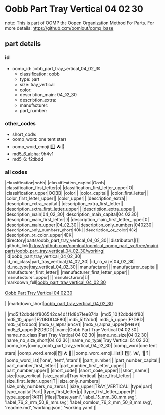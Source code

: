 # Oobb Part Tray Vertical 04 02 30  

note: This is part of OOMP the Oopen Organization Method For Parts. For more details: https://github.com/oomlout/oomp_base

##  part details





### id
* oomp_id: oobb_part_tray_vertical_04_02_30
  * classification: oobb
  * type: part
  * size: tray_vertical
  * color: 
  * description_main: 04_02_30
  * description_extra: 
  * manufacturer: 
  * part_number: 

### other_codes
* short_code: 
* oomp_word: one tent stars
* oomp_word_emoji :one: :tent: :stars:
* md5_6_alpha: 9h4v1
* md5_6: f2dbdd

### all codes 
|classification|oobb|
|classification_capital|Oobb|
|classification_first_letter|o|
|classification_first_letter_upper|O|
|classification_upper|OOBB|
|color||
|color_capital||
|color_first_letter||
|color_first_letter_upper||
|color_upper||
|description_extra||
|description_extra_capital||
|description_extra_first_letter||
|description_extra_first_letter_upper||
|description_extra_upper||
|description_main|04_02_30|
|description_main_capital|04 02.30|
|description_main_first_letter|0|
|description_main_first_letter_upper|0|
|description_main_upper|04_02_30|
|description_only_numbers|040230|
|description_only_numbers_short|40k|
|description_or_color|40k|
|description_or_color_upper|40K|
|directory|parts/oobb_part_tray_vertical_04_02_30|
|distributors|[]|
|github_link|https://github.com/oomlout/oomlout_oomp_part_src/tree/main/parts/oobb_part_tray_vertical_04_02_30/working|
|id|oobb_part_tray_vertical_04_02_30|
|id_no_class|part_tray_vertical_04_02_30|
|id_no_size|04_02_30|
|id_no_type|tray_vertical_04_02_30|
|manufacturer||
|manufacturer_capital||
|manufacturer_first_letter||
|manufacturer_first_letter_upper||
|manufacturer_upper||
|manufacturers|[]|
|markdown_full|[oobb_part_tray_vertical_04_02_30](https://github.com/oomlout/oomlout_oomp_part_src/tree/main/parts/oobb_part_tray_vertical_04_02_30/working)<br>[](https://github.com/oomlout/oomlout_oomp_part_src/tree/main/parts/oobb_part_tray_vertical_04_02_30/working)<br>[Oobb Part Tray Vertical 04 02 30](https://github.com/oomlout/oomlout_oomp_part_src/tree/main/parts/oobb_part_tray_vertical_04_02_30/working)<br><br>|
|markdown_short|[oobb_part_tray_vertical_04_02_30](https://github.com/oomlout/oomlout_oomp_part_src/tree/main/parts/oobb_part_tray_vertical_04_02_30/working)<br><br>|
|md5|f2dbdd4f806542ca4d4f1d8b7fee874a|
|md5_10|f2dbdd4f80|
|md5_10_upper|F2DBDD4F80|
|md5_5|f2dbd|
|md5_5_upper|F2DBD|
|md5_6|f2dbdd|
|md5_6_alpha|9h4v1|
|md5_6_alpha_upper|9H4V1|
|md5_6_upper|F2DBDD|
|name|Oobb Part Tray Vertical 04 02 30|
|name_no_class|Part Tray Vertical 04 02 30|
|name_no_size|04 02 30|
|name_no_size_short|04 02 30|
|name_no_type|Tray Vertical 04 02 30|
|oomp_key|oomp_oobb_part_tray_vertical_04_02_30|
|oomp_word|one tent stars|
|oomp_word_emoji|:one: :tent: :stars:|
|oomp_word_emoji_list|[':one:', ':tent:', ':stars:']|
|oomp_word_list|['one', 'tent', 'stars']|
|part_number||
|part_number_capital||
|part_number_first_letter||
|part_number_first_letter_upper||
|part_number_upper||
|short_code||
|short_code_upper||
|short_name||
|size|tray_vertical|
|size_capital|Tray Vertical|
|size_first_letter|t|
|size_first_letter_upper|T|
|size_only_numbers||
|size_only_numbers_no_zeros||
|size_upper|TRAY_VERTICAL|
|type|part|
|type_capital|Part|
|type_first_letter|p|
|type_first_letter_upper|P|
|type_upper|PART|
|files|['base.yaml', 'label_15_mm_30_mm.svg', 'label_76_2_mm_50_8_mm.svg', 'label_oomlout_76_2_mm_50_8_mm.svg', 'readme.md', 'working.json', 'working.yaml']|
